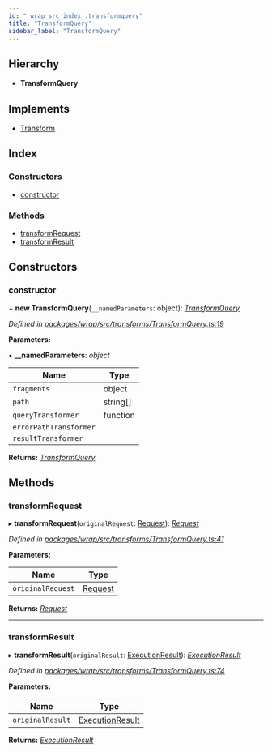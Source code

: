 ```yaml
---
id: "_wrap_src_index_.transformquery"
title: "TransformQuery"
sidebar_label: "TransformQuery"
---
```


## Hierarchy

* **TransformQuery**

## Implements

* [Transform](../interfaces/_utils_src_index_.transform)

## Index

### Constructors

* [constructor](_wrap_src_index_.transformquery.md#constructor)

### Methods

* [transformRequest](_wrap_src_index_.transformquery.md#transformrequest)
* [transformResult](_wrap_src_index_.transformquery.md#transformresult)

## Constructors

###  constructor

\+ **new TransformQuery**(`__namedParameters`: object): *[TransformQuery](_wrap_src_index_.transformquery)*

*Defined in [packages/wrap/src/transforms/TransformQuery.ts:19](https://github.com/ardatan/graphql-tools/blob/master/packages/wrap/src/transforms/TransformQuery.ts#L19)*

**Parameters:**

▪ **__namedParameters**: *object*

Name | Type |
------ | ------ |
`fragments` | object |
`path` | string[] |
`queryTransformer` | function |
`errorPathTransformer` |  |
`resultTransformer` |  |

**Returns:** *[TransformQuery](_wrap_src_index_.transformquery)*

## Methods

###  transformRequest

▸ **transformRequest**(`originalRequest`: [Request](../interfaces/_utils_src_index_.request)): *[Request](../interfaces/_utils_src_index_.request)*

*Defined in [packages/wrap/src/transforms/TransformQuery.ts:41](https://github.com/ardatan/graphql-tools/blob/master/packages/wrap/src/transforms/TransformQuery.ts#L41)*

**Parameters:**

Name | Type |
------ | ------ |
`originalRequest` | [Request](../interfaces/_utils_src_index_.request) |

**Returns:** *[Request](../interfaces/_utils_src_index_.request)*

___

###  transformResult

▸ **transformResult**(`originalResult`: [ExecutionResult](../interfaces/_utils_src_index_.executionresult)): *[ExecutionResult](../interfaces/_utils_src_index_.executionresult)*

*Defined in [packages/wrap/src/transforms/TransformQuery.ts:74](https://github.com/ardatan/graphql-tools/blob/master/packages/wrap/src/transforms/TransformQuery.ts#L74)*

**Parameters:**

Name | Type |
------ | ------ |
`originalResult` | [ExecutionResult](../interfaces/_utils_src_index_.executionresult) |

**Returns:** *[ExecutionResult](../interfaces/_utils_src_index_.executionresult)*
